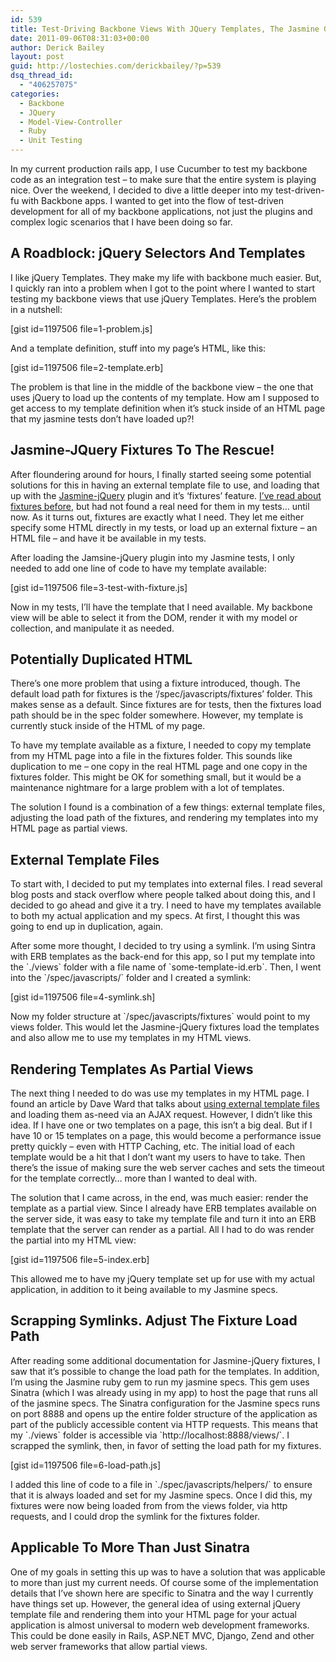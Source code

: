 ```yaml
---
id: 539
title: Test-Driving Backbone Views With JQuery Templates, The Jasmine Gem, and Jasmine-JQuery
date: 2011-09-06T08:31:03+00:00
author: Derick Bailey
layout: post
guid: http://lostechies.com/derickbailey/?p=539
dsq_thread_id:
  - "406257075"
categories:
  - Backbone
  - JQuery
  - Model-View-Controller
  - Ruby
  - Unit Testing
---
```

In my current production rails app, I use Cucumber to test my backbone code as an integration test &#8211; to make sure that the entire system is playing nice. Over the weekend, I decided to dive a little deeper into my test-driven-fu with Backbone apps. I wanted to get into the flow of test-driven development for all of my backbone applications, not just the plugins and complex logic scenarios that I have been doing so far.

## A Roadblock: jQuery Selectors And Templates

I like jQuery Templates. They make my life with backbone much easier. But, I quickly ran into a problem when I got to the point where I wanted to start testing my backbone views that use jQuery Templates. Here&#8217;s the problem in a nutshell:

[gist id=1197506 file=1-problem.js]

And a template definition, stuff into my page&#8217;s HTML, like this:

[gist id=1197506 file=2-template.erb]

The problem is that line in the middle of the backbone view &#8211; the one that uses jQuery to load up the contents of my template. How am I supposed to get access to my template definition when it&#8217;s stuck inside of an HTML page that my jasmine tests don&#8217;t have loaded up?!

## Jasmine-JQuery Fixtures To The Rescue!

After floundering around for hours, I finally started seeing some potential solutions for this in having an external template file to use, and loading that up with the [Jasmine-jQuery](https://github.com/velesin/jasmine-jquery) plugin and it&#8217;s &#8216;fixtures&#8217; feature. [I&#8217;ve read about fixtures before](http://tinnedfruit.com/2011/04/26/testing-backbone-apps-with-jasmine-sinon-3.html), but had not found a real need for them in my tests… until now. As it turns out, fixtures are exactly what I need. They let me either specify some HTML directly in my tests, or load up an external fixture &#8211; an HTML file &#8211; and have it be available in my tests.

After loading the Jamsine-jQuery plugin into my Jasmine tests, I only needed to add one line of code to have my template available:

[gist id=1197506 file=3-test-with-fixture.js]

Now in my tests, I&#8217;ll have the template that I need available. My backbone view will be able to select it from the DOM, render it with my model or collection, and manipulate it as needed.

## Potentially Duplicated HTML

There&#8217;s one more problem that using a fixture introduced, though. The default load path for fixtures is the &#8216;/spec/javascripts/fixtures&#8217; folder. This makes sense as a default. Since fixtures are for tests, then the fixtures load path should be in the spec folder somewhere. However, my template is currently stuck inside of the HTML of my page.

To have my template available as a fixture, I needed to copy my template from my HTML page into a file in the fixtures folder. This sounds like duplication to me &#8211; one copy in the real HTML page and one copy in the fixtures folder. This might be OK for something small, but it would be a maintenance nightmare for a large problem with a lot of templates.

The solution I found is a combination of a few things: external template files, adjusting the load path of the fixtures, and rendering my templates into my HTML page as partial views.

## External Template Files

To start with, I decided to put my templates into external files. I read several blog posts and stack overflow where people talked about doing this, and I decided to go ahead and give it a try. I need to have my templates available to both my actual application and my specs. At first, I thought this was going to end up in duplication, again.

After some more thought, I decided to try using a symlink. I&#8217;m using Sintra with ERB templates as the back-end for this app, so I put my template into the \`./views\` folder with a file name of \`some-template-id.erb\`. Then, I went into the \`/spec/javascripts/\` folder and I created a symlink:

[gist id=1197506 file=4-symlink.sh]

Now my folder structure at \`/spec/javascripts/fixtures\` would point to my views folder. This would let the Jasmine-jQuery fixtures load the templates and also allow me to use my templates in my HTML views.

## Rendering Templates As Partial Views

The next thing I needed to do was use my templates in my HTML page. I found an article by Dave Ward that talks about [using external template files](http://encosia.com/using-external-templates-with-jquery-templates/) and loading them as-need via an AJAX request. However, I didn&#8217;t like this idea. If I have one or two templates on a page, this isn&#8217;t a big deal. But if I have 10 or 15 templates on a page, this would become a performance issue pretty quickly &#8211; even with HTTP Caching, etc. The initial load of each template would be a hit that I don&#8217;t want my users to have to take. Then there&#8217;s the issue of making sure the web server caches and sets the timeout for the template correctly… more than I wanted to deal with.

The solution that I came across, in the end, was much easier: render the template as a partial view. Since I already have ERB templates available on the server side, it was easy to take my template file and turn it into an ERB template that the server can render as a partial. All I had to do was render the partial into my HTML view:

[gist id=1197506 file=5-index.erb]

This allowed me to have my jQuery template set up for use with my actual application, in addition to it being available to my Jasmine specs.

## Scrapping Symlinks. Adjust The Fixture Load Path

After reading some additional documentation for Jasmine-jQuery fixtures, I saw that it&#8217;s possible to change the load path for the templates. In addition, I&#8217;m using the Jasmine ruby gem to run my jasmine specs. This gem uses Sinatra (which I was already using in my app) to host the page that runs all of the jasmine specs. The Sinatra configuration for the Jasmine specs runs on port 8888 and opens up the entire folder structure of the application as part of the publicly accessible content via HTTP requests. This means that my \`./views\` folder is accessible via \`http://localhost:8888/views/\`. I scrapped the symlink, then, in favor of setting the load path for my fixtures.

[gist id=1197506 file=6-load-path.js]

I added this line of code to a file in \`./spec/javascripts/helpers/\` to ensure that it is always loaded and set for my Jasmine specs. Once I did this, my fixtures were now being loaded from from the views folder, via http requests, and I could drop the symlink for the fixtures folder.

## Applicable To More Than Just Sinatra

One of my goals in setting this up was to have a solution that was applicable to more than just my current needs. Of course some of the implementation details that I&#8217;ve shown here are specific to Sinatra and the way I currently have things set up. However, the general idea of using external jQuery template file and rendering them into your HTML page for your actual application is almost universal to modern web development frameworks. This could be done easily in Rails, ASP.NET MVC, Django, Zend and other web server frameworks that allow partial views.